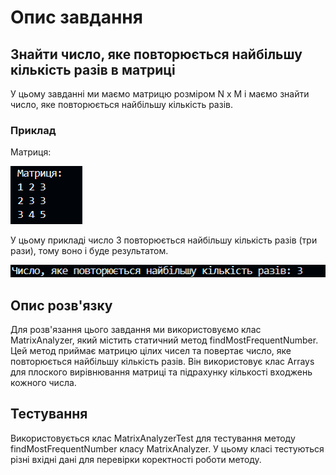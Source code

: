 # Опис завдання

## Знайти число, яке повторюється найбільшу кількість разів в матриці

У цьому завданні ми маємо матрицю розміром N x M і маємо знайти число, яке повторюється найбільшу кількість разів.

### Приклад

Матриця:


![alt text](image.png)

У цьому прикладі число 3 повторюється найбільшу кількість разів (три рази), тому воно і буде результатом.


![alt text](<image copy.png>)

## Опис розв'язку

Для розв'язання цього завдання ми використовуємо клас MatrixAnalyzer, який містить статичний метод findMostFrequentNumber. Цей метод приймає матрицю цілих чисел та повертає число, яке повторюється найбільшу кількість разів. Він використовує клас Arrays для плоского вирівнювання матриці та підрахунку кількості входжень кожного числа.

## Тестування

Використовується клас MatrixAnalyzerTest для тестування методу findMostFrequentNumber класу MatrixAnalyzer. У цьому класі тестуються різні вхідні дані для перевірки коректності роботи методу.
